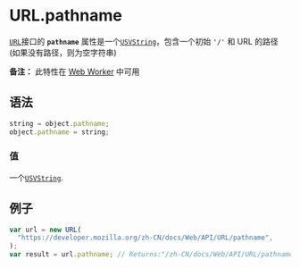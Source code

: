 # URL.pathname

[`URL`](https://developer.mozilla.org/zh-CN/docs/Web/API/URL)接口的 **`pathname`** 属性是一个[`USVString`](https://developer.mozilla.org/zh-CN/docs/Web/JavaScript/Reference/Global_Objects/String)，包含一个初始 `'/'` 和 URL 的路径 (如果没有路径，则为空字符串)

**备注：** 此特性在 [Web Worker](https://developer.mozilla.org/zh-CN/docs/Web/API/Web_Workers_API) 中可用

## 语法

```js
string = object.pathname;
object.pathname = string;
```

### 值

一个[`USVString`](https://developer.mozilla.org/zh-CN/docs/Web/JavaScript/Reference/Global_Objects/String).

## 例子

```js
var url = new URL(
  "https://developer.mozilla.org/zh-CN/docs/Web/API/URL/pathname",
);
var result = url.pathname; // Returns:"/zh-CN/docs/Web/API/URL/pathname"
```